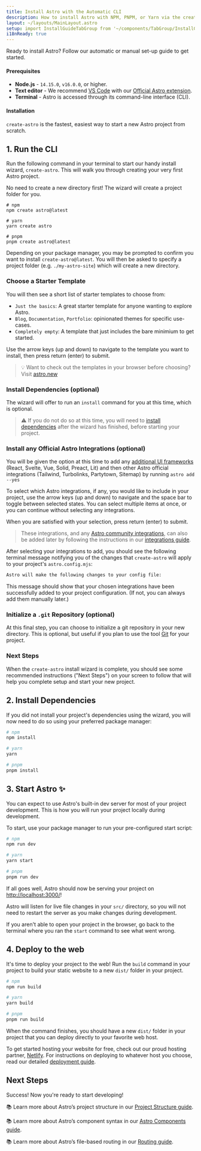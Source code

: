```yaml
---
title: Install Astro with the Automatic CLI
description: How to install Astro with NPM, PNPM, or Yarn via the create-astro CLI tool.
layout: ~/layouts/MainLayout.astro
setup: import InstallGuideTabGroup from '~/components/TabGroup/InstallGuideTabGroup.astro';
i18nReady: true
---
```

Ready to install Astro? Follow our automatic or manual set-up guide to get started.

#### Prerequisites

- **Node.js** - `14.15.0`, `v16.0.0`, or higher.
- **Text editor** - We recommend [VS Code](https://code.visualstudio.com/) with our [Official Astro extension](https://marketplace.visualstudio.com/items?itemName=astro-build.astro-vscode).
- **Terminal** - Astro is accessed through its command-line interface (CLI).

<InstallGuideTabGroup />

#### Installation

`create-astro` is the fastest, easiest way to start a new Astro project from scratch.

## 1. Run the CLI

Run the following command in your terminal to start our handy install wizard, `create-astro`. This will walk you through creating your very first Astro project.

No need to create a new directory first! The wizard will create a project folder for you.

```shell
# npm
npm create astro@latest

# yarn
yarn create astro

# pnpm
pnpm create astro@latest
```


Depending on your package manager, you may be prompted to confirm you want to install `create-astro@latest`. You will then be asked to specify a project folder (e.g. `./my-astro-site`) which will create a new directory.

### Choose a Starter Template
You will then see a short list of starter templates to choose from:
- `Just the basics`: A great starter template for anyone wanting to explore Astro.
- `Blog`, `Documentation`, `Portfolio`: opinionated themes for specific use-cases.
- `Completely empty`: A template that just includes the bare minimium to get started.

Use the arrow keys (up and down) to navigate to the template you want to install, then press return (enter) to submit.

> 💡 Want to check out the templates in your browser before choosing? Visit [astro.new](https://astro.new/)

### Install Dependencies (optional)
The wizard will offer to run an `install` command for you at this time, which is optional.

> ⚠️ If you do not do so at this time, you will need to [install dependencies](/en/install/auto/#2-install-dependencies) after the wizard has finished, before starting your project.

### Install any Official Astro Integrations (optional)
You will be given the option at this time to add any [additional UI frameworks](/en/core-concepts/framework-components/) (React, Svelte, Vue, Solid, Preact, Lit) and then other Astro official integrations (Tailwind, Turbolinks, Partytown, Sitemap) by running `astro add --yes`


To select which Astro integrations, if any, you would like to include in your project, use the arrow keys (up and down) to navigate and the space bar to toggle between selected states. You can select multiple items at once, or you can continue without selecting any integrations.


When you are satisfied with your selection, press return (enter) to submit.

> These integrations, and any [Astro community integrations](https://astro.build/integrations/), can also be added later by following the instructions in our [integrations guide](/en/guides/integrations-guide/).


After selecting your integrations to add, you should see the following terminal message notifying you of the changes that `create-astro` will apply to your project's `astro.config.mjs`:

```bash
Astro will make the following changes to your config file:
```

This message should show that your chosen integrations have been successfully added to your project configuration. (If not, you can always add them manually later.)


### Initialize a `.git` Repository (optional)

At this final step, you can choose to initialize a git repository in your new directory. This is optional, but useful if you plan to use the tool [Git](https://git-scm.com/) for your project.

### Next Steps

When the `create-astro` install wizard is complete, you should see some recommended instructions ("Next Steps") on your screen to follow that will help you complete setup and start your new project.

## 2. Install Dependencies

If you did not install your project's dependencies using the wizard, you will now need to do so using your preferred package manager:

```bash
# npm
npm install

# yarn
yarn

# pnpm
pnpm install

```


## 3. Start Astro ✨

You can expect to use Astro's built-in dev server for most of your project development. This is how you will run your project locally during development.

To start, use your package manager to run your pre-configured start script:

```bash
# npm
npm run dev

# yarn
yarn start

# pnpm
pnpm run dev
```

If all goes well, Astro should now be serving your project on [http://localhost:3000/](http://localhost:3000/)!

Astro will listen for live file changes in your `src/` directory, so you will not need to restart the server as you make changes during development.

If you aren't able to open your project in the browser, go back to the terminal where you ran the `start` command to see what went wrong.

## 4. Deploy to the web

It's time to deploy your project to the web! Run the `build` command in your project to build your static website to a new `dist/` folder in your project.

```bash
# npm
npm run build

# yarn
yarn build

# pnpm
pnpm run build
```

When the command finishes, you should have a new `dist/` folder in your project that you can deploy directly to your favorite web host.

To get started hosting your website for free, check out our proud hosting partner, [Netlify](https://www.netlify.com/). For instructions on deploying to whatever host you choose, read our detailed [deployment guide](/en/guides/deploy/).

## Next Steps

Success! Now you're ready to start developing!

📚 Learn more about Astro’s project structure in our [Project Structure guide](/en/core-concepts/project-structure/).

📚 Learn more about Astro’s component syntax in our [Astro Components guide](/en/core-concepts/astro-components/).

📚 Learn more about Astro’s file-based routing in our [Routing guide](/en/core-concepts/astro-pages/).
